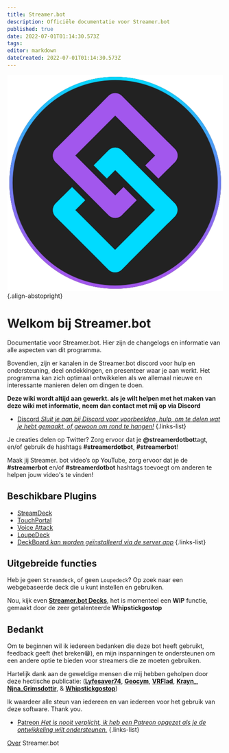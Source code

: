 ```yaml
---
title: Streamer.bot
description: Officiële documentatie voor Streamer.bot
published: true
date: 2022-07-01T01:14:30.573Z
tags: 
editor: markdown
dateCreated: 2022-07-01T01:14:30.573Z
---
```


![streamerbot.png](/logos/streamerbot.png){.align-abstopright}

# Welkom bij Streamer.bot

Documentatie voor Streamer.bot. Hier zijn de changelogs en informatie van alle aspecten van dit programma.

Bovendien, zijn er kanalen in de Streamer.bot discord voor hulp en ondersteuning, deel ondekkingen, en presenteer waar je aan werkt.  Het programma kan zich optimaal ontwikkelen als we allemaal nieuwe en interessante manieren delen om dingen te doen.

**Deze wiki wordt altijd aan gewerkt. als je wilt helpen met het maken van deze wiki met informatie, neem dan contact met mij op via Discord**

* [Discord *Sluit je aan bij Discord voor voorbeelden, hulp, om te delen wat je hebt gemaakt, of gewoon om rond te hangen!*](https://discord.streamer.bot)
{.links-list}

Je creaties delen op Twitter? Zorg ervoor dat je **@streamerdotbot**tagt, en/of gebruik de hashtags **#streamerdotbot**, **#streamerbot**!

Maak jij Streamer. bot video’s op YouTube, zorg ervoor dat je de **#streamerbot** en/of **#streamerdotbot** hashtags toevoegt om anderen te helpen jouw video's te vinden!

## Beschikbare Plugins

* [StreamDeck](https://github.com/nate1280/streamdeck-Streamer.bot)
* [TouchPortal](https://www.christophecvb.com/touch-portal/plugins/streamer-bot)
* [Voice Attack](https://github.com/nate1280/voiceattack-Streamer.bot)
* [LoupeDeck](https://github.com/XeroxDev/Loupedeck-plugin-StreamerBot)
* [DeckBoard *kan worden geïnstalleerd via de server app*](https://github.com/rivafarabi/streamerbot-deckboard)
{.links-list}

## Uitgebreide functies

Heb je geen `Streamdeck`, of geen `Loupedeck`? Op zoek naar een webgebaseerde deck die u kunt instellen en gebruiken.

Nou, kijk even **[Streamer.bot Decks](https://streamer.bot/user/decks)**, het is momenteel een **WIP** functie, gemaakt door de zeer getalenteerde **Whipstickgostop**

## Bedankt

Om te beginnen wil ik iedereen bedanken die deze bot heeft gebruikt, feedback geeft (het breken😁), en mijn inspanningen te ondersteunen om een andere optie te bieden voor streamers die ze moeten gebruiken.

Hartelijk dank aan de geweldige mensen die mij hebben geholpen door deze hectische publicatie: (**[Lyfesaver74](https://twitch.tv/lyfesaver74)**, **[Geocym](https://twitch.tv/geocym)**, **[VRFlad](https://twitch.tv/vrflad)**, **[Krayn_](https://twitch.tv/krayn_)**, **[Njna_Grimsdottir](https://twitch.tv/njna_grimsdottir)**, & **[Whipstickgostop](https://twitch.tv/whipstickgostop)**)

Ik waardeer alle steun van iedereen en van iedereen voor het gebruik van deze software.  Thank you.

* [Patreon *Het is nooit verplicht, ik heb een Patreon opgezet als je de ontwikkeling wilt ondersteunen.*](https://patreon.com/nate1280)
{.links-list}

[Over](/About) Streamer.bot